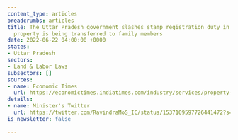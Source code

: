 ```yaml
---
content_type: articles
breadcrumbs: articles
title: The Uttar Pradesh government slashes stamp registration duty in instances where
  property is being transferred to family members
date: 2022-06-22 04:00:00 +0000
states:
- Uttar Pradesh
sectors:
- Land & Labor Laws
subsectors: []
sources:
- name: Economic Times
  url: https://economictimes.indiatimes.com/industry/services/property-/-cstruction/uttar-pradesh-govt-waives-stamp-duty-if-property-transferred-within-family/articleshow/92244467.cms
details:
- name: Minister's Twitter
  url: https://twitter.com/RavindraMoS_IC/status/1537109597726441472?s=20&t=GfggvDvxeqjzlFeoN0wHYA
is_newsletter: false

---
```


